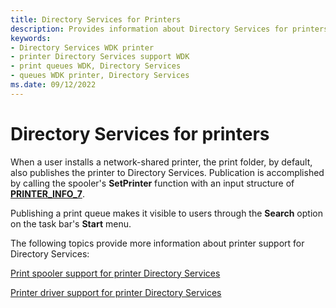 ```yaml
---
title: Directory Services for Printers
description: Provides information about Directory Services for printers.
keywords:
- Directory Services WDK printer
- printer Directory Services support WDK
- print queues WDK, Directory Services
- queues WDK printer, Directory Services
ms.date: 09/12/2022
---
```


# Directory Services for printers

When a user installs a network-shared printer, the print folder, by default, also publishes the printer to Directory Services. Publication is accomplished by calling the spooler's **SetPrinter** function with an input structure of [**PRINTER_INFO_7**](/windows/win32/printdocs/printer-info-7).

Publishing a print queue makes it visible to users through the **Search** option on the task bar's **Start** menu.

The following topics provide more information about printer support for Directory Services:

[Print spooler support for printer Directory Services](print-spooler-support-for-printer-directory-services.md)

[Printer driver support for printer Directory Services](printer-driver-support-for-printer-directory-services.md)
